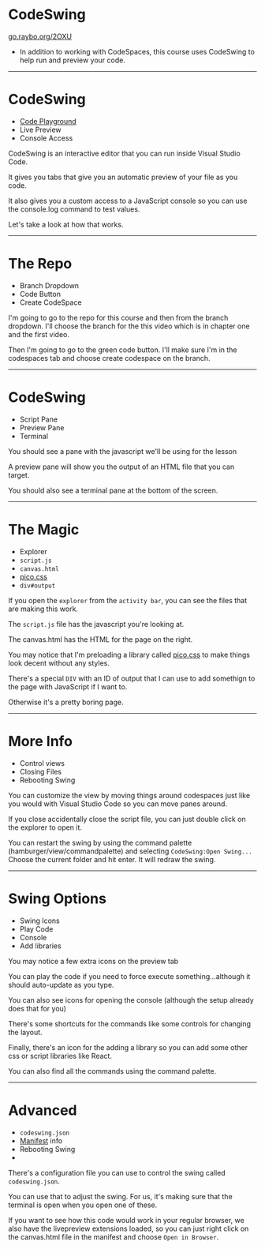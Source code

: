 <!-- .slide: data-state="layout-title" class="bg-dark"-->

# CodeSwing

<div class="slide-link"><a href="https://go.raybo.org/2OXU"><i class="fab fa-slideshare"></i> go.raybo.org/2OXU</a></div>

> >

- In addition to working with CodeSpaces, this course uses CodeSwing to help run and preview your code.

---

# CodeSwing

- [Code Playground](https://marketplace.visualstudio.com/items?itemName=codespaces-Contrib.codeswing)
- Live Preview
- Console Access

> >

CodeSwing is an interactive editor that you can run inside Visual Studio Code.

It gives you tabs that give you an automatic preview of your file as you code.

It also gives you a custom access to a JavaScript console so you can use the console.log command to test values.

Let's take a look at how that works.

---

# The Repo

- Branch Dropdown
- Code Button
- Create CodeSpace

I'm going to go to the repo for this course and then from the branch dropdown. I'll choose the branch for the this video which is in chapter one and the first video.

Then I'm going to go to the green code button. I'll make sure I'm in the codespaces tab and choose create codespace on the branch.

---

# CodeSwing

- Script Pane
- Preview Pane
- Terminal

> >

You should see a pane with the javascript we'll be using for the lesson

A preview pane will show you the output of an HTML file that you can target.

You should also see a terminal pane at the bottom of the screen.


---

# The Magic

- Explorer
- `script.js`
- `canvas.html`
- [pico.css](https://picocss.com/)
- `div#output`

> > 

If you open the `explorer` from the `activity bar`, you can see the files that are making this work.

The `script.js` file has the javascript you're looking at.

The canvas.html has the HTML for the page on the right.

You may notice that I'm preloading a library called [pico.css](https://picocss.com/) to make things look decent without any styles.

There's a special `DIV` with an ID of output that I can use to add somethign to the page with JavaScript if I want to.

Otherwise it's a pretty boring page.

---

# More Info

- Control views
- Closing Files
- Rebooting Swing

> > 

You can customize the view by moving things around codespaces just like you would with Visual Studio Code so you can move panes around.

If you close accidentally close the script file, you can just double click on the explorer to open it.


You can restart the swing by using the command palette (hamburger/view/commandpalette) and selecting `CodeSwing:Open Swing...` Choose the current folder and hit enter. It will redraw the swing.

---
# Swing Options

- Swing Icons
- Play Code
- Console
- Add libraries


> >

You may notice a few extra icons on the preview tab

You can play the code if you need to force execute something...although it should auto-update as you type. 

You can also see icons for opening the console (although the setup already does that for you)

There's some shortcuts for the commands like some controls for changing the layout.

Finally, there's an icon for the adding a library so you can add some other css or script libraries like React.

You can also find all the commands using the command palette. 

---

# Advanced

- `codeswing.json`
- [Manifest](https://marketplace.visualstudio.com/items?itemName=codespaces-Contrib.codeswing#swing-manifest) info
- Rebooting Swing
- 
> > 

There's a configuration file you can use to control the swing called `codeswing.json`.

You can use that to adjust the swing. For us, it's making sure that the terminal is open when you open one of these.

If you want to see how this code would work in your regular browser, we also have the livepreview extensions loaded, so you can just right click on the canvas.html file in the manifest and choose `Open in Browser`.